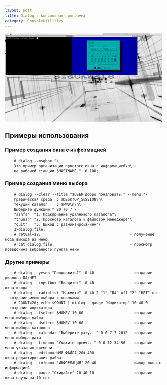 ```yaml
---
layout: post
title: Dialog - консольная программа
category: ConsoleUtilities
---
```


![dialog](/img/dialog.png)

## Примеры использования

### Пример создания окна с информацией

        # dialog --msgbox "\
        Это пример организации простого окна с информацией\n\
        на рабочей станции $HOSTNAME." 10 100;

### Пример создания меню выбора

        # dialog --clear --title "$USER добро пожаловать!" --menu "\
        графическая среда  : $DESKTOP_SESSION\n\
        текущий каталог    : $PWD\n\n\
        Выберите функцию:" 20 70 7 \
        "sshfs"  "1. Подключение удалённого каталога"\
        "thunar" "2. Просмотр каталога в файловом менеджере"\
        "quit"   "3. Выход с размонтированием"\
        2>dialog.file;
        # retval=$?;                                        - получение кода выхода из меню
        # cat dialog.file;                                  - просмотр псевдонима выбранного пункта меню

### Другие примеры

        # dialog --yesno "Продолжить?" 10 40                - создание диалога ДА/НЕТ
        # dialog --inputbox "Введите:" 10 40                - создание окна ввода
        # dialog --radiolist "Нажмите" 10 40 2 "1" "ДА" off "2" "НЕТ" on  - создание меню выбора с кнопками
        # COUNT=20; echo $COUNT | dialog --gauge "Индикатор" 10 40 0      - создание индикатора
        # dialog --fselect $HOME/ 10 60                     - создание меню выбора файла
        # dialog --dselect $HOME/ 10 60                     - создание меню выбора каталога
        # dialog --calendar "Выберите дату..." 0 0 7 7 2012 - создание меню выбора даты
        # dialog --timebox "Укажите время..." 0 0 12 34 56  - создание меню указания времени
        # dialog --editbox ИМЯ_ФАЙЛА 200 400                - создание окна редактирования файла
        # dialog --infobox "ИНФОРМАЦИЯ" 20 40               - вывод окна с информацией
        # dialog --pause "Ожидайте" 20 40 10                - создание окна паузы на 10 сек

